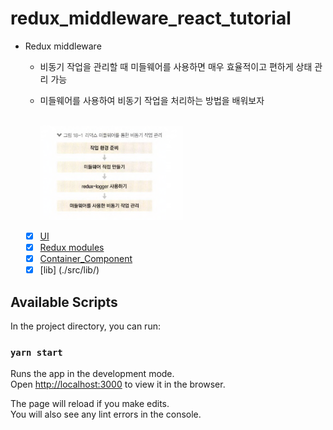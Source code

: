 # redux_middleware_react_tutorial

- Redux middleware

  - 비동기 작업을 관리할 때 미들웨어를 사용하면 매우 효율적이고 편하게 상태 관리 가능
  - 미들웨어를 사용하여 비동기 작업을 처리하는 방법을 배워보자

    <br>
    <img src="./public/middleware.png" width="50%" align="center" >
    <br><br>

  - [x] [UI](./src/components/)
  - [x] [Redux modules](./src/modules/)
  - [x] [Container_Component](./src/containers/)
  - [x] [lib] (./src/lib/)

## Available Scripts

In the project directory, you can run:

### `yarn start`

Runs the app in the development mode.\
Open [http://localhost:3000](http://localhost:3000) to view it in the browser.

The page will reload if you make edits.\
You will also see any lint errors in the console.
